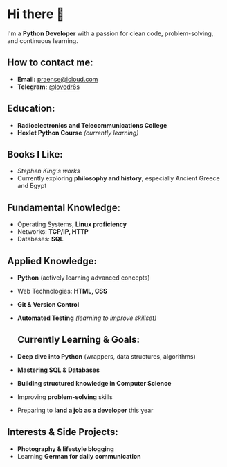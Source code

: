 # Hi there 👋
I'm a **Python Developer** with a passion for clean code, problem-solving, and continuous learning.

## How to contact me:
- **Email:** praense@icloud.com
- **Telegram:** [@lovedr6s](https://t.me/lovedr6s)
  
## Education:  
- **Radioelectronics and Telecommunications College**  
- **Hexlet Python Course** *(currently learning)*
  
## Books I Like:
- *Stephen King's works*  
- Currently exploring **philosophy and history**, especially Ancient Greece and Egypt
  
## Fundamental Knowledge:  
- Operating Systems, **Linux proficiency**  
- Networks: **TCP/IP, HTTP**  
- Databases: **SQL**
    
## Applied Knowledge:  
- **Python** (actively learning advanced concepts)  
- Web Technologies: **HTML, CSS**  
- **Git & Version Control**  
- **Automated Testing** *(learning to improve skillset)* 

  ## Currently Learning & Goals:  
- **Deep dive into Python** (wrappers, data structures, algorithms)  
- **Mastering SQL & Databases**  
- **Building structured knowledge in Computer Science**  
- Improving **problem-solving** skills
- Preparing to **land a job as a developer** this year  

  
## Interests & Side Projects:  
- **Photography & lifestyle blogging** 
- Learning **German for daily communication**
